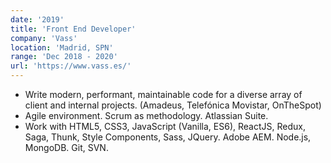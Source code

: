 ```yaml
---
date: '2019'
title: 'Front End Developer'
company: 'Vass'
location: 'Madrid, SPN'
range: 'Dec 2018 - 2020'
url: 'https://www.vass.es/'
---
```


- Write modern, performant, maintainable code for a diverse array of client and internal projects. (Amadeus, Telefónica Movistar, OnTheSpot)
- Agile environment. Scrum as methodology. Atlassian Suite.
- Work with HTML5, CSS3, JavaScript (Vanilla, ES6), ReactJS, Redux, Saga, Thunk, Style Components, Sass, JQuery. Adobe AEM. Node.js, MongoDB. Git, SVN.
